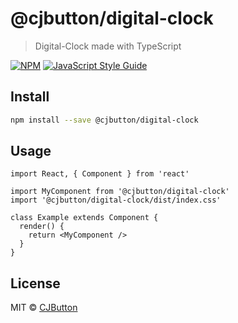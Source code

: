 # @cjbutton/digital-clock

> Digital-Clock made with TypeScript

[![NPM](https://img.shields.io/npm/v/@cjbutton/digital-clock.svg)](https://www.npmjs.com/package/@cjbutton/digital-clock) [![JavaScript Style Guide](https://img.shields.io/badge/code_style-standard-brightgreen.svg)](https://standardjs.com)

## Install

```bash
npm install --save @cjbutton/digital-clock
```

## Usage

```tsx
import React, { Component } from 'react'

import MyComponent from '@cjbutton/digital-clock'
import '@cjbutton/digital-clock/dist/index.css'

class Example extends Component {
  render() {
    return <MyComponent />
  }
}
```

## License

MIT © [CJButton](https://github.com/CJButton)
